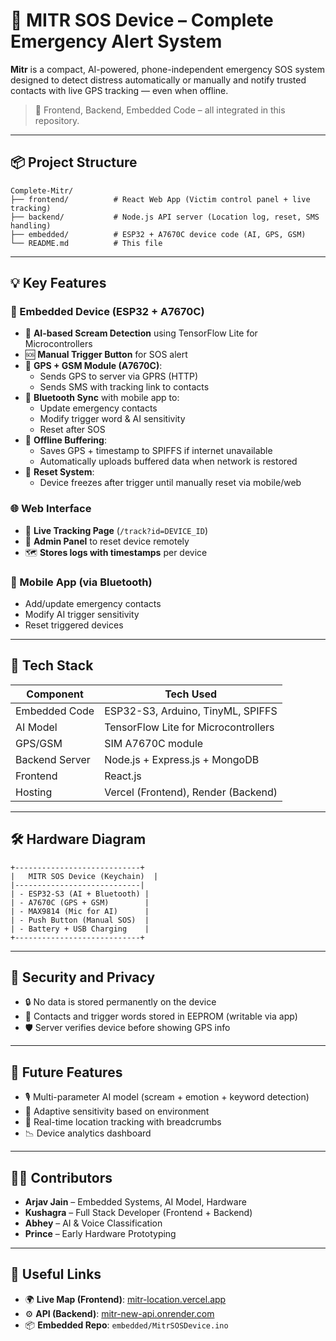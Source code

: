 # 🚨 MITR SOS Device – Complete Emergency Alert System

**Mitr** is a compact, AI-powered, phone-independent emergency SOS system designed to detect distress automatically or manually and notify trusted contacts with live GPS tracking — even when offline.

> 🔗 Frontend, Backend, Embedded Code – all integrated in this repository.

---

## 📦 Project Structure

```
Complete-Mitr/
├── frontend/          # React Web App (Victim control panel + live tracking)
├── backend/           # Node.js API server (Location log, reset, SMS handling)
├── embedded/          # ESP32 + A7670C device code (AI, GPS, GSM)
└── README.md          # This file
```

---

## 💡 Key Features

### 📱 Embedded Device (ESP32 + A7670C)
- 🎤 **AI-based Scream Detection** using TensorFlow Lite for Microcontrollers
- 🆘 **Manual Trigger Button** for SOS alert
- 📡 **GPS + GSM Module (A7670C)**:
  - Sends GPS to server via GPRS (HTTP)
  - Sends SMS with tracking link to contacts
- 📲 **Bluetooth Sync** with mobile app to:
  - Update emergency contacts
  - Modify trigger word & AI sensitivity
  - Reset after SOS
- 🔌 **Offline Buffering**:
  - Saves GPS + timestamp to SPIFFS if internet unavailable
  - Automatically uploads buffered data when network is restored
- 🔄 **Reset System**:
  - Device freezes after trigger until manually reset via mobile/web

### 🌐 Web Interface
- 🧭 **Live Tracking Page** (`/track?id=DEVICE_ID`)
- 👤 **Admin Panel** to reset device remotely
- 🗺️ **Stores logs with timestamps** per device

### 📱 Mobile App (via Bluetooth)
- Add/update emergency contacts
- Modify AI trigger sensitivity
- Reset triggered devices

---

## 🔧 Tech Stack

| Component        | Tech Used                      |
|------------------|-------------------------------|
| Embedded Code    | ESP32-S3, Arduino, TinyML, SPIFFS |
| AI Model         | TensorFlow Lite for Microcontrollers |
| GPS/GSM          | SIM A7670C module             |
| Backend Server   | Node.js + Express.js + MongoDB |
| Frontend         | React.js                      |
| Hosting          | Vercel (Frontend), Render (Backend) |

---

## 🛠️ Hardware Diagram

```
+----------------------------+
|   MITR SOS Device (Keychain)  |
|----------------------------|
| - ESP32-S3 (AI + Bluetooth) |
| - A7670C (GPS + GSM)        |
| - MAX9814 (Mic for AI)      |
| - Push Button (Manual SOS)  |
| - Battery + USB Charging    |
+----------------------------+
```

---

## 🔐 Security and Privacy

- 🔒 No data is stored permanently on the device
- 📲 Contacts and trigger words stored in EEPROM (writable via app)
- 🛡️ Server verifies device before showing GPS info

---

## 🚀 Future Features

- 🎙️ Multi-parameter AI model (scream + emotion + keyword detection)
- 🧠 Adaptive sensitivity based on environment
- 📍 Real-time location tracking with breadcrumbs
- 📉 Device analytics dashboard

---

## 👨‍💻 Contributors

- **Arjav Jain** – Embedded Systems, AI Model, Hardware
- **Kushagra** – Full Stack Developer (Frontend + Backend)
- **Abhey** – AI & Voice Classification
- **Prince** – Early Hardware Prototyping

---

## 🔗 Useful Links

- 🌍 **Live Map (Frontend)**: [mitr-location.vercel.app](https://mitr-location.vercel.app/)
- ⚙️ **API (Backend)**: [mitr-new-api.onrender.com](https://mitr-new-api.onrender.com/)
- 📦 **Embedded Repo**: `embedded/MitrSOSDevice.ino`
